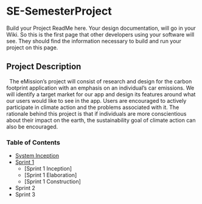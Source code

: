 # SE-SemesterProject
Build your Project ReadMe here.  Your design documentation, will go in your Wiki.  So this is the first page that other developers using your software will see.  They should find the information necessary to build and run your project on this page.

## Project Description
&nbsp;&nbsp;The eMission’s project will consist of research and design for the carbon footprint application with an emphasis on an individual’s car emissions. We will identify a target market for our app and design its features around what our users would like to see in the app. Users are encouraged to actively participate in climate action and the problems associated with it. The rationale behind this project is that if individuals are more conscientious about their impact on the earth, the sustainability goal of climate action can also be encouraged.



### Table of Contents

* [System Inception](https://github.com/Developer-DUCS/eMission/blob/main/SystemInception.md)
* [Sprint 1](https://github.com/Developer-DUCS/eMission/blob/main/Sprint_1.md)
  - [Sprint 1 Inception]
  - [Sprint 1 Elaboration]
  - [Sprint 1 Construction]
* Sprint 2
* Sprint 3
